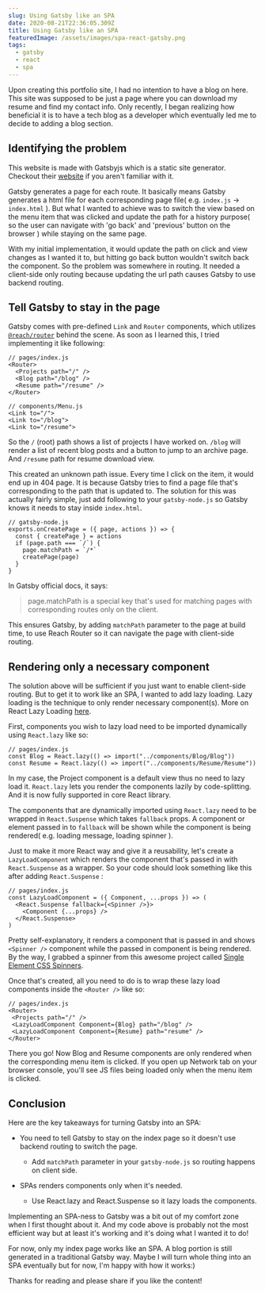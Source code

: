 ```yaml
---
slug: Using Gatsby like an SPA
date: 2020-08-21T22:36:05.309Z
title: Using Gatsby like an SPA
featuredImage: /assets/images/spa-react-gatsby.png
tags:
  - gatsby
  - react
  - spa
---
```

Upon creating this portfolio site, I had no intention to have a blog on here. This site was supposed to be just a page where you can download my resume and find my contact info. Only recently, I began realizing how beneficial it is to have a tech blog as a developer which eventually led me to decide to adding a blog section.

## Identifying the problem

This website is made with Gatsbyjs which is a static site generator. Checkout their [website](https://www.gatsbyjs.com) if you aren't familiar with it. 

Gatsby generates a page for each route. It basically means Gatsby generates a html file for each corresponding page file( e.g. `index.js` -> `index.html` ). But what I wanted to achieve was to switch the view based on the menu item that was clicked and update the path for a history purpose( so the user can navigate with 'go back' and 'previous' button on the browser ) while staying on the same page. 

With my initial implementation, it would update the path on click and view changes as I wanted it to, but hitting go back button wouldn't switch back the component. So the problem was somewhere in routing. It needed a client-side only routing because updating the url path causes Gatsby to use backend routing.

## Tell Gatsby to stay in the page

Gatsby comes with pre-defined `Link` and `Router` components, which utilizes [`@reach/router`](https://reach.tech/router/) behind the scene. As soon as I learned this, I tried implementing it like following:

```
// pages/index.js
<Router>
  <Projects path="/" />
  <Blog path="/blog" />
  <Resume path="/resume" />
</Router>

// components/Menu.js
<Link to="/">
<Link to="/blog">
<Link to="/resume">
```

So the `/` (root) path shows a list of projects I have worked on. `/blog` will render a list of recent blog posts and a button to jump to an archive page. And `/resume` path for resume download view.

This created an unknown path issue. Every time I click on the item, it would end up in 404 page. It is because Gatsby tries to find a page file that's corresponding to the path that is updated to. The solution for this was actually fairly simple, just add following to your `gatsby-node.js` so Gatsby knows it needs to stay inside `index.html`.

```
// gatsby-node.js
exports.onCreatePage = ({ page, actions }) => {
  const { createPage } = actions
  if (page.path === `/`) {
    page.matchPath = `/*`
    createPage(page)
  }
}
```

In Gatsby official docs, it says: 

> page.matchPath is a special key that's used for matching pages with corresponding routes only on the client.

This ensures Gatsby, by adding `matchPath` parameter to the page at build time, to use Reach Router so it can navigate the page with client-side routing.

## Rendering only a necessary component

The solution above will be sufficient if you just want to enable client-side routing. But to get it to work like an SPA, I wanted to add lazy loading. Lazy loading is the technique to only render necessary component(s). More on React Lazy Loading [here](https://reactjs.org/docs/code-splitting.html).

First, components you wish to lazy load need to be imported dynamically using `React.lazy` like so:

```
// pages/index.js
const Blog = React.lazy(() => import("../components/Blog/Blog"))
const Resume = React.lazy(() => import("../components/Resume/Resume"))
```

In my case, the Project component is a default view thus no need to lazy load it. `React.lazy` lets you render the components lazily by code-splitting. And it is now fully supported in core React library.

The components that are dynamically imported using `React.lazy` need to be wrapped in `React.Suspense` which takes `fallback` props. A component or element passed in to `fallback` will be shown while the component is being rendered( e.g. loading message, loading spinner ). 

Just to make it more React way and give it a reusability, let's create a `LazyLoadComponent` which renders the component that's passed in with `React.Suspense` as a wrapper. So your code should look something like this after adding `React.Suspense` :

```
// pages/index.js
const LazyLoadComponent = ({ Component, ...props }) => (
  <React.Suspense fallback={<Spinner />}>
    <Component {...props} />
  </React.Suspense>
)
```

Pretty self-explanatory, it renders a component that is passed in and shows `<Spinner />`  component while the passed in component is being rendered. By the way, I grabbed a spinner from this awesome project called [Single Element CSS Spinners](https://projects.lukehaas.me/css-loaders/).

Once that's created, all you need to do is to wrap these lazy load components inside the `<Router />` like so:

```
// pages/index.js
<Router>
 <Projects path="/" />
 <LazyLoadComponent Component={Blog} path="/blog" />
 <LazyLoadComponent Component={Resume} path="resume" />
</Router>
```

There you go! Now Blog and Resume components are only rendered when the corresponding menu item is clicked. If you open up Network tab on your browser console, you'll see JS files being loaded only when the menu item is clicked.

## Conclusion

Here are the key takeaways for turning Gatsby into an SPA:

* You need to tell Gatsby to stay on the index page so it doesn't use backend routing to switch the page.

  * Add `matchPath` parameter in your `gatsby-node.js` so routing happens on client side.
* SPAs renders components only when it's needed.

  * Use React.lazy and React.Suspense so it lazy loads the components.

Implementing an SPA-ness to Gatsby was a bit out of my comfort zone when I first thought about it. And my code above is probably not the most efficient way but at least it's working and it's doing what I wanted it to do!

For now, only my index page works like an SPA. A blog portion is still generated in a traditional Gatsby way. Maybe I will turn whole thing into an SPA eventually but for now, I'm happy with how it works:)

Thanks for reading and please share if you like the content!
